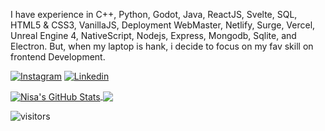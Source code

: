
I have experience in C++, Python, Godot, Java, ReactJS, Svelte, SQL, HTML5 & CSS3, VanillaJS, Deployment WebMaster, Netlify, Surge, Vercel, Unreal Engine 4, NativeScript, Nodejs, Express, Mongodb, Sqlite, and Electron. But, when my laptop is hank, i decide to focus on my fav skill on frontend Development.

[![Instagram](https://img.shields.io/badge/-@annisa_pussa-E10098?style=flat-square&labelColor=gray&logo=instagram&logoColor=white&link=https://instagram.com/annisa_pussa/)](https://instagram.com/annisa_pussa/)
[![Linkedin](https://img.shields.io/badge/-nisacodelifings-blue?style=flat-square&labelColor=gray&logo=Linkedin&logoColor=white&link=https://www.linkedin.com/in/nisacodelifings/)](https://www.linkedin.com/in/nisacodelifings/)

<a href="https://github.com/nisacodelifings/nisacodelifings">
  <img align="center" src="https://github-readme-stats.vercel.app/api?username=nisacodelifings&show_icons=true&line_height=27&count_private=true&title_color=ffffff&text_color=c9cacc&icon_color=2bbc8a&bg_color=1d1f21" alt="Nisa's GitHub Stats" />
</a>
<a href="https://github.com/nisacodelifings/nisacodelifings">
  <img align="center" src="https://github-readme-stats.vercel.app/api/top-langs/?username=nisacodelifings&hide=java,html&title_color=ffffff&text_color=c9cacc&icon_color=2bbc8a&bg_color=1d1f21" />
</a>

![visitors](https://visitor-badge.laobi.icu/badge?page_id=nisacodelifings.nisacodelifings&bg_color=1d1f21)

